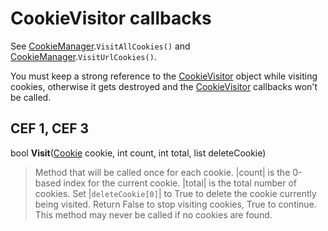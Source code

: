 # CookieVisitor callbacks #

See [CookieManager](CookieManager.md).`VisitAllCookies()` and [CookieManager](CookieManager.md).`VisitUrlCookies()`.

You must keep a strong reference to the [CookieVisitor](CookieVisitor.md) object
while visiting cookies, otherwise it gets destroyed and the
[CookieVisitor](CookieVisitor.md) callbacks won't be called.

## CEF 1, CEF 3 ##

bool **Visit**([Cookie](Cookie.md) cookie, int count, int total, list deleteCookie)

> Method that will be called once for each cookie. |count| is the 0-based
> index for the current cookie. |total| is the total number of cookies.
> Set |`deleteCookie[0]`| to True to delete the cookie currently being visited.
> Return False to stop visiting cookies, True to continue. This method may
> never be called if no cookies are found.
